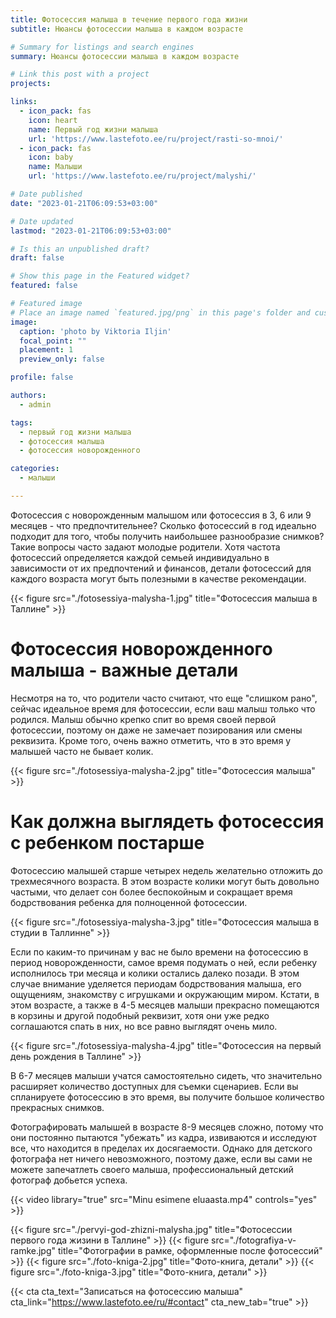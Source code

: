 ```yaml
---
title: Фотосессия малыша в течение первого года жизни
subtitle: Нюансы фотосессии малыша в каждом возрасте

# Summary for listings and search engines
summary: Нюансы фотосессии малыша в каждом возрасте

# Link this post with a project
projects: 

links:
  - icon_pack: fas
    icon: heart
    name: Первый год жизни малыша
    url: 'https://www.lastefoto.ee/ru/project/rasti-so-mnoi/'
  - icon_pack: fas
    icon: baby
    name: Малыши
    url: 'https://www.lastefoto.ee/ru/project/malyshi/'

# Date published
date: "2023-01-21T06:09:53+03:00"

# Date updated
lastmod: "2023-01-21T06:09:53+03:00"

# Is this an unpublished draft?
draft: false

# Show this page in the Featured widget?
featured: false

# Featured image
# Place an image named `featured.jpg/png` in this page's folder and customize its options here.
image:
  caption: 'photo by Viktoria Iljin'
  focal_point: ""
  placement: 1
  preview_only: false

profile: false

authors:
  - admin

tags:
  - первый год жизни малыша
  - фотосессия малыша
  - фотосессия новорожденного

categories:
  - малыши

---
```

Фотосессия с новорожденным малышом или фотосессия в 3, 6 или 9 месяцев - что предпочтительнее? Сколько фотосессий в год идеально подходит для того, чтобы получить наибольшее разнообразие снимков? Такие вопросы часто задают молодые родители. Хотя частота фотосессий определяется каждой семьей индивидуально в зависимости от их предпочтений и финансов, детали фотосессий для каждого возраста могут быть полезными в качестве рекомендации.

{{< figure src="./fotosessiya-malysha-1.jpg" title="Фотосессия малыша в Таллине" >}}

# Фотосессия новорожденного малыша - важные детали
Несмотря на то, что родители часто считают, что еще "слишком рано", сейчас идеальное время для фотосессии, если ваш малыш только что родился. Малыш обычно крепко спит во время своей первой фотосессии, поэтому он даже не замечает позирования или смены реквизита. Кроме того, очень важно отметить, что в это время у малышей часто не бывает колик.

{{< figure src="./fotosessiya-malysha-2.jpg" title="Фотосессия малыша" >}}

# Как должна выглядеть фотосессия с ребенком постарше
Фотосессию малышей старше четырех недель желательно отложить до трехмесячного возраста. В этом возрасте колики могут быть довольно частыми, что делает сон более беспокойным и сокращает время бодрствования ребенка для полноценной фотосессии.

{{< figure src="./fotosessiya-malysha-3.jpg" title="Фотосессия малыша в студии в Таллинне" >}}

Если по каким-то причинам у вас не было времени на фотосессию в период новорожденности, самое время подумать о ней, если ребенку исполнилось три месяца и колики остались далеко позади. В этом случае внимание уделяется периодам бодрствования малыша, его ощущениям, знакомству с игрушками и окружающим миром. Кстати, в этом возрасте, а также в 4-5 месяцев малыши прекрасно помещаются в корзины и другой подобный реквизит, хотя они уже редко соглашаются спать в них, но все равно выглядят очень мило.

{{< figure src="./fotosessiya-malysha-4.jpg" title="Фотосессия на первый день рождения в Таллине" >}}

В 6-7 месяцев малыши учатся самостоятельно сидеть, что значительно расширяет количество доступных для съемки сценариев. Если вы спланируете фотосессию в это время, вы получите большое количество прекрасных снимков. 

Фотографировать малышей в возрасте 8-9 месяцев сложно, потому что они постоянно пытаются "убежать" из кадра, извиваются и исследуют все, что находится в пределах их досягаемости. Однако для детского фотографа нет ничего невозможного, поэтому даже, если вы сами не можете запечатлеть своего малыша, профессиональный детский фотограф добьется успеха.

{{< video library="true" src="Minu esimene eluaasta.mp4" controls="yes" >}}

{{< figure src="./pervyi-god-zhizni-malysha.jpg" title="Фотосессии первого года жизини в Таллине" >}}
{{< figure src="./fotografiya-v-ramke.jpg" title="Фотографии в рамке, оформленные после фотосессий" >}}
{{< figure src="./foto-kniga-2.jpg" title="Фото-книга, детали" >}}
{{< figure src="./foto-kniga-3.jpg" title="Фото-книга, детали" >}}

{{< cta cta_text="Записаться на фотосессию малыша" cta_link="https://www.lastefoto.ee/ru/#contact" cta_new_tab="true" >}}